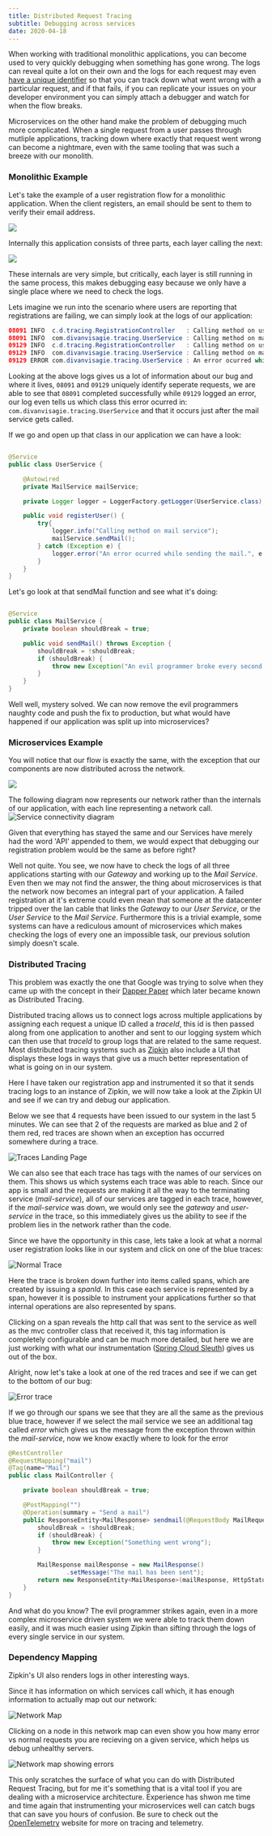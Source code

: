```yaml
---
title: Distributed Request Tracing
subtitle: Debugging across services
date: 2020-04-18
---
```


When working with traditional monolithic applications, you can become used to very quickly debugging when something has gone wrong. The logs can reveal quite a lot on their own and the logs for each request may even [have a unique identifier](https://medium.com/@d.lopez.j/spring-boot-setting-a-unique-id-per-request-dd648efef2b) so that you can track down what went wrong with a particular request, and if that fails, if you can replicate your issues on your developer environment you can simply attach a debugger and watch for when the flow breaks.

Microservices on the other hand make the problem of debugging much more complicated. When a single request from a user passes through mutliple applications, tracking down where exactly that request went wrong can become a nightmare, even with the same tooling that was such a breeze with our monolith.

### Monolithic Example
Let's take the example of a user registration flow for a monolithic application. When the client registers, an email should be sent to them to verify their email address.

[![](https://mermaid.ink/img/eyJjb2RlIjoiXG5zZXF1ZW5jZURpYWdyYW1cbiAgICBDbGllbnQtPj4rRW5kcG9pbnQ6IFJlZ2lzdHJhdGlvbiBSZXF1ZXN0XG4gICAgRW5kcG9pbnQtPj4rVXNlciBTZXJ2aWNlOiBSZWdpc3RyYXRpb24gUmVxdWVzdFxuICAgIFVzZXIgU2VydmljZS0-PisgTWFpbCBTZXJ2aWNlOiBSZWdpc3RyYXRpb24gY29uZmlybWF0aW9uIG1haWxcbiAgICBVc2VyIFNlcnZpY2UtPj4tIENsaWVudDogUmVzcG9uc2VcbiAgICBNYWlsIFNlcnZpY2UtPj4rVXNlciBJbmJveDogTWFpbCB3aXRoIGNvbmZpcm1hdGlvbiBsaW5rXG4gICAgVXNlciBJbmJveC0tPj4tVXNlciBTZXJ2aWNlOiBWZXJpZnkgZW1haWwgYWRkcmVzcyIsIm1lcm1haWQiOnsidGhlbWUiOiJkZWZhdWx0In0sInVwZGF0ZUVkaXRvciI6ZmFsc2V9)](https://mermaid-js.github.io/mermaid-live-editor/#/edit/eyJjb2RlIjoiXG5zZXF1ZW5jZURpYWdyYW1cbiAgICBDbGllbnQtPj4rRW5kcG9pbnQ6IFJlZ2lzdHJhdGlvbiBSZXF1ZXN0XG4gICAgRW5kcG9pbnQtPj4rVXNlciBTZXJ2aWNlOiBSZWdpc3RyYXRpb24gUmVxdWVzdFxuICAgIFVzZXIgU2VydmljZS0-PisgTWFpbCBTZXJ2aWNlOiBSZWdpc3RyYXRpb24gY29uZmlybWF0aW9uIG1haWxcbiAgICBVc2VyIFNlcnZpY2UtPj4tIENsaWVudDogUmVzcG9uc2VcbiAgICBNYWlsIFNlcnZpY2UtPj4rVXNlciBJbmJveDogTWFpbCB3aXRoIGNvbmZpcm1hdGlvbiBsaW5rXG4gICAgVXNlciBJbmJveC0tPj4tVXNlciBTZXJ2aWNlOiBWZXJpZnkgZW1haWwgYWRkcmVzcyIsIm1lcm1haWQiOnsidGhlbWUiOiJkZWZhdWx0In0sInVwZGF0ZUVkaXRvciI6ZmFsc2V9)

Internally this application consists of three parts, each layer calling the next:

[![](https://mermaid.ink/img/eyJjb2RlIjoiZ3JhcGggTFJcbiAgICBHKEVuZHBvaW50KSAtLT4gVShVc2VyIFNlcnZpY2UpXG4gICAgVSAtLT4gTShNYWlsIFNlcnZpY2UpIiwibWVybWFpZCI6eyJ0aGVtZSI6ImRlZmF1bHQifSwidXBkYXRlRWRpdG9yIjpmYWxzZX0)](https://mermaid-js.github.io/mermaid-live-editor/#/edit/eyJjb2RlIjoiZ3JhcGggTFJcbiAgICBHKEVuZHBvaW50KSAtLT4gVShVc2VyIFNlcnZpY2UpXG4gICAgVSAtLT4gTShNYWlsIFNlcnZpY2UpIiwibWVybWFpZCI6eyJ0aGVtZSI6ImRlZmF1bHQifSwidXBkYXRlRWRpdG9yIjpmYWxzZX0)



These internals are very simple, but critically, each layer is still running in the same process, this makes debugging easy because we only have a single place where we need to check the logs.

Lets imagine we run into the scenario where users are reporting that registrations are failing, we can simply look at the logs of our application:

```java
08091 INFO  c.d.tracing.RegistrationController   : Calling method on user service
08091 INFO  com.divanvisagie.tracing.UserService : Calling method on mail service
09129 INFO  c.d.tracing.RegistrationController   : Calling method on user service
09129 INFO  com.divanvisagie.tracing.UserService : Calling method on mail service
09129 ERROR com.divanvisagie.tracing.UserService : An error ocurred while sending the mail.
```

Looking at the above logs gives us a lot of information about our bug and where it lives, `08091` and `09129` uniquely identify seperate requests, we are able to see that `08091` completed successfully while `09129` logged an error, our log even tells us which class this error ocurred in: `com.divanvisagie.tracing.UserService` and that it occurs just after the mail service gets called.

If we go and open up that class in our application we can have a look:

```java

@Service
public class UserService {

    @Autowired
    private MailService mailService;

    private Logger logger = LoggerFactory.getLogger(UserService.class);

    public void registerUser() {
        try{
            logger.info("Calling method on mail service");
            mailService.sendMail();
        } catch (Exception e) {
            logger.error("An error ocurred while sending the mail.", e.getMessage());
        }
    }
}
```

Let's go look at that sendMail function and see what it's doing:

```java

@Service
public class MailService {
    private boolean shouldBreak = true;

    public void sendMail() throws Exception {
        shouldBreak = !shouldBreak;
        if (shouldBreak) {
            throw new Exception("An evil programmer broke every second request");
        }
    }
}
```

Well well, mystery solved. We can now remove the evil programmers naughty code and push the fix to production, but what would have happened if our application was split up into microservices?

### Microservices Example

You will notice that our flow is exactly the same, with the exception that our components are now distributed across the network.

[![](https://mermaid.ink/img/eyJjb2RlIjoiXG5zZXF1ZW5jZURpYWdyYW1cbiAgICBDbGllbnQtPj4rQVBJIEdhdGV3YXk6IFJlZ2lzdHJhdGlvbiBSZXF1ZXN0XG4gICAgQVBJIEdhdGV3YXktPj4rVXNlciBTZXJ2aWNlIEFQSTogUmVnaXN0cmF0aW9uIFJlcXVlc3RcbiAgICBVc2VyIFNlcnZpY2UgQVBJLT4-KyBNYWlsIFNlcnZpY2UgQVBJOiBSZWdpc3RyYXRpb24gY29uZmlybWF0aW9uIG1haWxcbiAgICBVc2VyIFNlcnZpY2UgQVBJLT4-LSBDbGllbnQ6IFJlc3BvbnNlXG4gICAgTWFpbCBTZXJ2aWNlIEFQSS0-PitVc2VyIEluYm94OiBNYWlsIHdpdGggY29uZmlybWF0aW9uIGxpbmtcbiAgICBVc2VyIEluYm94LS0-Pi1Vc2VyIFNlcnZpY2UgQVBJOiBWZXJpZnkgZW1haWwgYWRkcmVzcyIsIm1lcm1haWQiOnsidGhlbWUiOiJkZWZhdWx0In0sInVwZGF0ZUVkaXRvciI6ZmFsc2V9)](https://mermaid-js.github.io/mermaid-live-editor/#/edit/eyJjb2RlIjoiXG5zZXF1ZW5jZURpYWdyYW1cbiAgICBDbGllbnQtPj4rQVBJIEdhdGV3YXk6IFJlZ2lzdHJhdGlvbiBSZXF1ZXN0XG4gICAgQVBJIEdhdGV3YXktPj4rVXNlciBTZXJ2aWNlIEFQSTogUmVnaXN0cmF0aW9uIFJlcXVlc3RcbiAgICBVc2VyIFNlcnZpY2UgQVBJLT4-KyBNYWlsIFNlcnZpY2UgQVBJOiBSZWdpc3RyYXRpb24gY29uZmlybWF0aW9uIG1haWxcbiAgICBVc2VyIFNlcnZpY2UgQVBJLT4-LSBDbGllbnQ6IFJlc3BvbnNlXG4gICAgTWFpbCBTZXJ2aWNlIEFQSS0-PitVc2VyIEluYm94OiBNYWlsIHdpdGggY29uZmlybWF0aW9uIGxpbmtcbiAgICBVc2VyIEluYm94LS0-Pi1Vc2VyIFNlcnZpY2UgQVBJOiBWZXJpZnkgZW1haWwgYWRkcmVzcyIsIm1lcm1haWQiOnsidGhlbWUiOiJkZWZhdWx0In0sInVwZGF0ZUVkaXRvciI6ZmFsc2V9)


The following diagram now represents our network rather than the internals of our application, with each line representing a network call. 
![Service connectivity diagram](uml.svg)

Given that everything has stayed the same and our Services have merely had the word 'API' appended to them, we would expect that debugging our registration problem would be the same as before right?

Well not quite. You see, we now have to check the logs of all three applications starting with our *Gateway* and working up to the *Mail Service*. Even then we may not find the answer, the thing about microservices is that the network now becomes an integral part of your application. A failed registration at it's extreme could even mean that someone at the datacenter tripped over the lan cable that links the *Gateway* to our *User Service*, or the *User Service* to the *Mail Service*. Furthermore this is a trivial example, some systems can have a rediculous amount of microservices which makes checking the logs of every one an impossible task, our previous solution simply doesn't scale.

### Distributed Tracing

This problem was exactly the one that Google was trying to solve when they came up with the concept in their [Dapper Paper](https://research.google/pubs/pub36356/) which later became known as Distributed Tracing.

Distributed tracing allows us to connect logs across multiple applications by assigning each request a unique ID called a *traceId*, this id is then passed along from one application to another and sent to our logging system which can then use that *traceId* to group logs that are related to the same request. Most distributed tracing systems such as [Zipkin](https://zipkin.io/) also include a UI that displays these logs in ways that give us a much better representation of what is going on in our system.

Here I have taken our registration app and instrumented it so that it sends tracing logs to an instance of Zipkin, we will now take a look at the Zipkin UI and see if we can try and debug our application.

Below we see that 4 requests have been issued to our system in the last 5 minutes. We can see that 2 of the requests are marked as blue and 2 of them red, red traces are shown when an exception has occurred somewhere during a trace.

![Traces Landing Page](traces.png)

We can also see that each trace has tags with the names of our services on them. This shows us which systems each trace was able to reach. Since our app is small and the requests are making it all the way to the terminating service (*mail-service*), all of our services are tagged in each trace, however, if the *mail-service* was down, we would only see the *gateway* and *user-service* in the trace, so this immediately gives us the ability to see if the problem lies in the network rather than the code.

Since we have the opportunity in this case, lets take a look at what a normal user registration looks like in our system and click on one of the blue traces:

![Normal Trace](single-trace.png)

Here the trace is broken down further into items called spans, which are created by issuing a *spanId*. In this case each service is represented by a span, however it is possible to instrument your applications further so that internal operations are also represented by spans.

Clicking on a span reveals the http call that was sent to the service as well as the mvc controller class that received it, this tag information is completely configurable and can be much more detailed, but here we are just working with what our instrumentation ([Spring Cloud Sleuth](https://spring.io/projects/spring-cloud-sleuth)) gives us out of the box.

Alright, now let's take a look at one of the red traces and see if we can get to the bottom of our bug:

![Error trace](error-trace.png)

If we go through our spans we see that they are all the same as the previous blue trace, however if we select the mail service we see an additional tag called *error* which gives us the message from the exception thrown within the *mail-service*, now we know exactly where to look for the error


```java
@RestController
@RequestMapping("mail")
@Tag(name="Mail")
public class MailController {

    private boolean shouldBreak = true;

    @PostMapping("")
    @Operation(summary = "Send a mail")
    public ResponseEntity<MailResponse> sendmail(@RequestBody MailRequest mailRequest) throws Exception {
        shouldBreak = !shouldBreak;
        if (shouldBreak) {
            throw new Exception("Something went wrong");
        }

        MailResponse mailResponse = new MailResponse()
                .setMessage("The mail has been sent");
        return new ResponseEntity<MailResponse>(mailResponse, HttpStatus.OK);
    }
}
```

And what do you know? The evil programmer strikes again, even in a more complex microservice driven system we were able to track them down easily, and it was much easier using Zipkin than sifting through the logs of every single service in our system.

### Dependency Mapping

Zipkin's UI also renders logs in other interesting ways.

Since it has information on which services call which, it has enough information to actually map out our network:

![Network Map](netmap.png)

Clicking on a node in this network map can even show you how many error vs normal requests you are recieving on a given service, which helps us debug unhealthy servers.

![Network map showing errors](netmap-errors.png)


This only scratches the surface of what you can do with Distributed Request Tracing, but for me it's something that is a vital tool if you are dealing with a microservice architecture. Experience has shwon me time and time again that instrumenting your microservices well can catch bugs that can save you hours of confusion. Be sure to check out the [OpenTelemetry](https://opentelemetry.io/) website for more on tracing and telemetry.